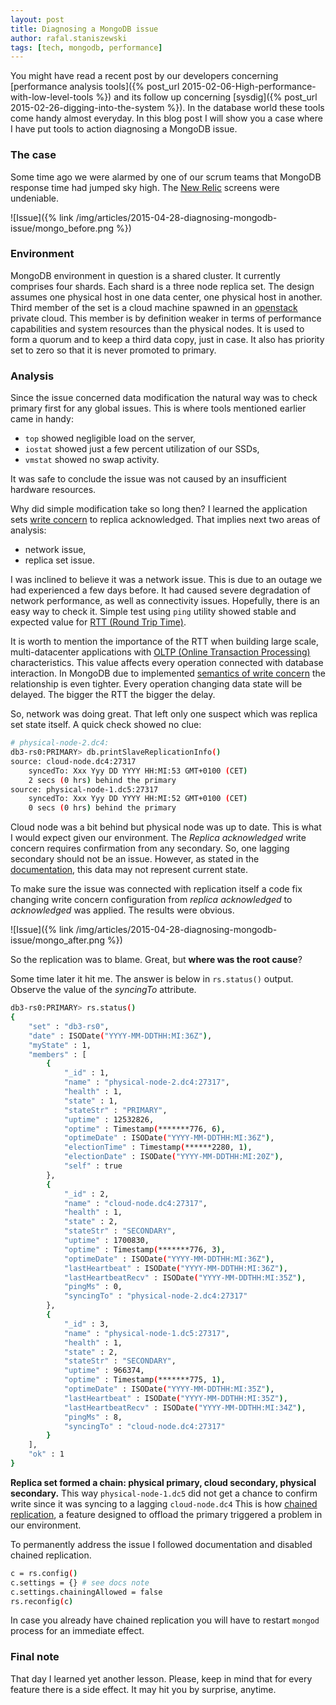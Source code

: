 ```yaml
---
layout: post
title: Diagnosing a MongoDB issue
author: rafal.staniszewski
tags: [tech, mongodb, performance]
---
```




You might have read a recent post by our developers concerning [performance analysis tools]({% post_url 2015-02-06-High-performance-with-low-level-tools %}) and its follow up concerning [sysdig]({% post_url 2015-02-26-digging-into-the-system %}).
In the database world these tools come handy almost everyday. In this blog post
I will show you a case where I have put tools to action diagnosing a MongoDB issue.

### The case

Some time ago we were alarmed by one of our scrum teams that MongoDB
response time had jumped sky high. The [New Relic](http://newrelic.com) screens were undeniable.


![Issue]({% link /img/articles/2015-04-28-diagnosing-mongodb-issue/mongo_before.png %})


### Environment

MongoDB environment in question is a shared cluster. It currently comprises four shards.
Each shard is a three node replica set. The design assumes one physical host in one data center,
one physical host in another. Third member of the set is a cloud machine spawned in an [openstack](https://www.openstack.org)
private cloud. This member is by definition weaker in terms of performance capabilities
and system resources than the physical nodes. It is used to form a quorum
and to keep a third data copy, just in case. It also has priority set to zero so that
it is never promoted to primary.

### Analysis

Since the issue concerned data modification the natural way was to check primary first
for any global issues. This is where tools mentioned earlier came in handy:

* `top` showed negligible load on the server,
* `iostat` showed just a few percent utilization of our SSDs,
* `vmstat` showed no swap activity.

It was safe to conclude the issue was not caused by an insufficient hardware resources.

Why did simple modification take so long then? I learned the application sets
[write concern](http://docs.mongodb.org/manual/core/write-concern) to replica acknowledged. That implies next two areas of analysis:

* network issue,
* replica set issue.

I was inclined to believe it was a network issue. This is due to an outage we had experienced
a few days before. It had caused severe degradation of network performance,
as well as connectivity issues. Hopefully, there is an easy way to check it.
Simple test using `ping` utility showed stable and expected value for [RTT (Round Trip Time)](http://en.wikipedia.org/wiki/Round-trip_delay_time).

It is worth to mention the importance of the RTT when building large scale,
multi-datacenter applications with [OLTP (Online Transaction Processing)](http://en.wikipedia.org/wiki/Online_transaction_processing) characteristics.
This value affects every operation connected with database interaction.
In MongoDB due to implemented [semantics of write concern](http://docs.mongodb.org/manual/core/write-concern) the relationship
is even tighter. Every operation changing data state will be delayed.
The bigger the RTT the bigger the delay.

So, network was doing great. That left only one suspect which was replica set state itself.
A quick check showed no clue:

```bash
# physical-node-2.dc4:
db3-rs0:PRIMARY> db.printSlaveReplicationInfo()
source: cloud-node.dc4:27317
    syncedTo: Xxx Yyy DD YYYY HH:MI:53 GMT+0100 (CET)
    2 secs (0 hrs) behind the primary
source: physical-node-1.dc5:27317
    syncedTo: Xxx Yyy DD YYYY HH:MI:52 GMT+0100 (CET)
    0 secs (0 hrs) behind the primary
```

Cloud node was a bit behind but physical node was up to date. This is what I would expect
given our environment. The *Replica acknowledged* write concern requires confirmation
from any secondary. So, one lagging secondary should not be an issue. However, as stated in the [documentation](http://docs.mongodb.org/manual/reference/command/replSetGetStatus/#dbcmd.replSetGetStatus),
this data may not represent current state.

To make sure the issue was connected with replication itself a code fix changing
write concern configuration from *replica acknowledged* to *acknowledged* was applied.
The results were obvious.


![Issue]({% link /img/articles/2015-04-28-diagnosing-mongodb-issue/mongo_after.png %})


So the replication was to blame. Great, but **where was the root cause**?

Some time later it hit me. The answer is below in `rs.status()` output. Observe the value of the *syncingTo* attribute.

```bash
db3-rs0:PRIMARY> rs.status()
{
    "set" : "db3-rs0",
    "date" : ISODate("YYYY-MM-DDTHH:MI:36Z"),
    "myState" : 1,
    "members" : [
        {
            "_id" : 1,
            "name" : "physical-node-2.dc4:27317",
            "health" : 1,
            "state" : 1,
            "stateStr" : "PRIMARY",
            "uptime" : 12532826,
            "optime" : Timestamp(*******776, 6),
            "optimeDate" : ISODate("YYYY-MM-DDTHH:MI:36Z"),
            "electionTime" : Timestamp(******2280, 1),
            "electionDate" : ISODate("YYYY-MM-DDTHH:MI:20Z"),
            "self" : true
        },
        {
            "_id" : 2,
            "name" : "cloud-node.dc4:27317",
            "health" : 1,
            "state" : 2,
            "stateStr" : "SECONDARY",
            "uptime" : 1700830,
            "optime" : Timestamp(*******776, 3),
            "optimeDate" : ISODate("YYYY-MM-DDTHH:MI:36Z"),
            "lastHeartbeat" : ISODate("YYYY-MM-DDTHH:MI:36Z"),
            "lastHeartbeatRecv" : ISODate("YYYY-MM-DDTHH:MI:35Z"),
            "pingMs" : 0,
            "syncingTo" : "physical-node-2.dc4:27317"
        },
        {
            "_id" : 3,
            "name" : "physical-node-1.dc5:27317",
            "health" : 1,
            "state" : 2,
            "stateStr" : "SECONDARY",
            "uptime" : 966374,
            "optime" : Timestamp(*******775, 1),
            "optimeDate" : ISODate("YYYY-MM-DDTHH:MI:35Z"),
            "lastHeartbeat" : ISODate("YYYY-MM-DDTHH:MI:35Z"),
            "lastHeartbeatRecv" : ISODate("YYYY-MM-DDTHH:MI:34Z"),
            "pingMs" : 8,
            "syncingTo" : "cloud-node.dc4:27317"
        }
    ],
    "ok" : 1
}
```

**Replica set formed a chain: physical primary, cloud secondary, physical secondary.**
This way `physical-node-1.dc5` did not get a chance to confirm write since it was
syncing to a lagging `cloud-node.dc4`
This is how [chained replication](http://docs.mongodb.org/manual/tutorial/manage-chained-replication), a feature designed to offload the primary triggered a problem in our environment.

To permanently address the issue I followed documentation and disabled chained replication.


```bash
c = rs.config()
c.settings = {} # see docs note
c.settings.chainingAllowed = false
rs.reconfig(c)
```

In case you already have chained replication you will have to restart `mongod` process for an immediate effect.

### Final note

That day I learned yet another lesson. Please, keep in mind that for every
feature there is a side effect. It may hit you by surprise, anytime.

